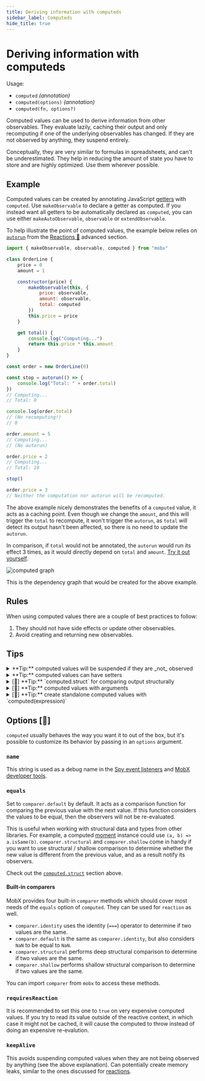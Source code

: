 ```yaml
---
title: Deriving information with computeds
sidebar_label: Computeds
hide_title: true
---
```


<script async type="text/javascript" src="//cdn.carbonads.com/carbon.js?serve=CEBD4KQ7&placement=mobxjsorg" id="_carbonads_js"></script>

# Deriving information with computeds

Usage:

-   `computed` _(annotation)_
-   `computed(options)` _(annotation)_
-   `computed(fn, options?)`

Computed values can be used to derive information from other observables.
They evaluate lazily, caching their output and only recomputing if one of the underlying observables has changed.
If they are not observed by anything, they suspend entirely.

Conceptually, they are very similar to formulas in spreadsheets, and can't be underestimated. They help in reducing the amount of state you have to store and are highly optimized. Use them wherever possible.

## Example

Computed values can be created by annotating JavaScript [getters](https://developer.mozilla.org/en-US/docs/Web/JavaScript/Reference/Functions/get) with `computed`.
Use `makeObservable` to declare a getter as computed. If you instead want all getters to be automatically declared as `computed`, you can use either `makeAutoObservable`, `observable` or `extendObservable`.

To help illustrate the point of computed values, the example below relies on [`autorun`](autorun.md#autorun) from the [Reactions 🚀](autorun.md) advanced section.

```javascript
import { makeObservable, observable, computed } from "mobx"

class OrderLine {
    price = 0
    amount = 1

    constructor(price) {
        makeObservable(this, {
            price: observable,
            amount: observable,
            total: computed
        })
        this.price = price
    }

    get total() {
        console.log("Computing...")
        return this.price * this.amount
    }
}

const order = new OrderLine(0)

const stop = autorun(() => {
    console.log("Total: " + order.total)
})
// Computing...
// Total: 0

console.log(order.total)
// (No recomputing!)
// 0

order.amount = 5
// Computing...
// (No autorun)

order.price = 2
// Computing...
// Total: 10

stop()

order.price = 3
// Neither the computation nor autorun will be recomputed.
```

The above example nicely demonstrates the benefits of a `computed` value, it acts as a caching point.
Even though we change the `amount`, and this will trigger the `total` to recompute,
it won't trigger the `autorun`, as `total` will detect its output hasn't been affected, so there is no need to update the `autorun`.

In comparison, if `total` would not be annotated, the `autorun` would run its effect 3 times,
as it would directly depend on `total` and `amount`. [Try it out yourself](https://codesandbox.io/s/computed-3cjo9?file=/src/index.tsx).

![computed graph](../assets/computed-example.png)

This is the dependency graph that would be created for the above example.

## Rules

When using computed values there are a couple of best practices to follow:

1. They should not have side effects or update other observables.
2. Avoid creating and returning new observables.

## Tips

<details id="computed-suspend"><summary>**Tip:** computed values will be suspended if they are _not_ observed<a href="#computed-suspend" class="tip-anchor"></a></summary>

It sometimes confuses people new to MobX, perhaps used to a library like [Reselect](https://github.com/reduxjs/reselect), that if you create a computed property but don't use it anywhere in a reaction, it is not memoized and appears to be recomputed more often than necessary.
For example, if we extended the above example with calling `console.log(order.total)` twice, after we called `stop()`, the value would be recomputed twice.

This allows MobX to automatically suspend computations that are not actively in use
to avoid unnecessary updates to computed values that are not being accessed. But if a computed property is _not_ in use by some reaction, then computed expressions are evaluated each time their value is requested, so they behave just like a normal property.

If you only fiddle around computed properties might not seem efficient, but when applied in a project that uses `observer`, `autorun`, etc., they become very efficient.

The following code demonstrates the issue.

```javascript
// OrderLine has a computed property `total`.
const line = new OrderLine(2.0)

// If you access `line.total` outside of a reaction, it is recomputed every time.
setInterval(() => {
    console.log(line.total)
}, 60)
```

It can be overridden by setting the annotation with the `keepAlive` option ([try it out yourself](https://codesandbox.io/s/computed-3cjo9?file=/src/index.tsx)) or by creating a no-op `autorun(() => { someObject.someComputed })`, which can be nicely cleaned up later if needed.
Note that both solutions have the risk of creating memory leaks. Changing the default behavior here is an anti-pattern.

MobX can also be configured with the [`computedRequiresReaction`](configure#computedrequiresreaction-boolean) option, to report an error when computeds are accessed outside of a reactive context.

</details>

<details id="computed-setter"><summary>**Tip:** computed values can have setters<a href="#computed-setter" class="tip-anchor"></a></summary>

It is possible to define a [setter](https://developer.mozilla.org/en-US/docs/Web/JavaScript/Reference/Functions/set) for computed values as well. Note that these setters cannot be used to alter the value of the computed property directly,
but they can be used as an "inverse" of the derivation. Setters are automatically marked as actions. For example:

```javascript
class Dimension {
    length = 2

    constructor() {
        makeAutoObservable(this)
    }

    get squared() {
        return this.length * this.length
    }
    set squared(value) {
        this.length = Math.sqrt(value)
    }
}
```

</details>

<details id="computed-struct"><summary>[🚀] **Tip:** `computed.struct` for comparing output structurally <a href="#computed-struct" class="tip-anchor"></a></summary>

If the output of a computed value that is structurally equivalent to the previous computation doesn't need to notify observers, `computed.struct` can be used. It will make a structural comparison first, rather than a reference equality check, before notifying observers. For example:

```javascript
class Box {
    width = 0
    height = 0

    constructor() {
        makeObsevable(this, {
            x: observable,
            y: observable,
            topRight: computed.struct
        })
    }

    get topRight() {
        return {
            x: this.width,
            y: this.height
        }
    }
}
```

By default, the output of a `computed` is compared by reference. Since `topRight` in the above example will always produce a new result object, it is never going to be considered equal to a previous output. Unless `computed.struct` is used.

However, in the above example _we actually don't need `computed.struct`_!
Computed values normally only re-evaluate if the backing values change.
That's why `topRight` will only react to changes in `width` or `height`.
Since if any of those change, we would get a different `topRight` coordinate anyway. `computed.struct` would never have a cache hit and be a waste of effort, so we don't need it.

In practice, `computed.struct` is less useful than it sounds. Only use it if changes in the underlying observables can still lead to the same output. For example, if we were rounding the coordinates first, the rounded coordinates might be equal to the previously rounded coordinates even though the underlying values aren't.

Check out the [`equals`](#equals) option for further customizations on determining whether the output has changed.

</details>

<details id="computed-with-args"><summary>[🚀] **Tip:** computed values with arguments<a href="#computed-with-args" class="tip-anchor"></a></summary>

Although getters don't take arguments, several strategies to work with derived values that need arguments are discusses [here](computed-with-args.md).

</details>

<details id="standalone"><summary>[🚀] **Tip:** create standalone computed values with `computed(expression)`<a href="#standalone" class="tip-anchor"></a></summary>

`computed` can also be invoked directly as a function, just like [`observable.box`](api.md#observablebox) creates a standalone computed value.
Use `.get()` on the returned object to get the current value of the computation.
This form of `computed` is not used very often, but in some cases where you need to pass a "boxed" computed value around it might prove itself useful, one such case is discussed [here](computed-with-args.md).

</details>

## Options [🚀]

`computed` usually behaves the way you want it to out of the box, but it's possible to customize its behavior by passing in an `options` argument.

### `name`

This string is used as a debug name in the [Spy event listeners](best/debugging-mobx.md#spy) and [MobX developer tools](https://github.com/mobxjs/mobx-devtools).

### `equals`

Set to `comparer.default` by default. It acts as a comparison function for comparing the previous value with the next value. If this function considers the values to be equal, then the observers will not be re-evaluated. 

This is useful when working with structural data and types from other libraries. For example, a computed [moment](https://momentjs.com/) instance could use `(a, b) => a.isSame(b)`. `comparer.structural` and `comparer.shallow` come in handy if you want to use structural / shallow comparison to determine whether the new value is different from the previous value, and as a result notify its observers.

Check out the [`computed.struct`](#computed-struct) section above.

#### Built-in comparers

MobX provides four built-in `comparer` methods which should cover most needs of the `equals` option of `computed`. They can be used for `reaction` as well.

-   `comparer.identity` uses the identity (`===`) operator to determine if two values are the same.
-   `comparer.default` is the same as `comparer.identity`, but also considers `NaN` to be equal to `NaN`.
-   `comparer.structural` performs deep structural comparison to determine if two values are the same.
-   `comparer.shallow` performs shallow structural comparison to determine if two values are the same.

You can import `comparer` from `mobx` to access these methods.

### `requiresReaction`

It is recommended to set this one to `true` on very expensive computed values. If you try to read its value outside of the reactive context, in which case it might not be cached, it will cause the computed to throw instead of doing an expensive re-evalution.

### `keepAlive`

This avoids suspending computed values when they are not being observed by anything (see the above explanation). Can potentially create memory leaks, similar to the ones discussed for [reactions](autorun.md#always-dispose-reactions).
